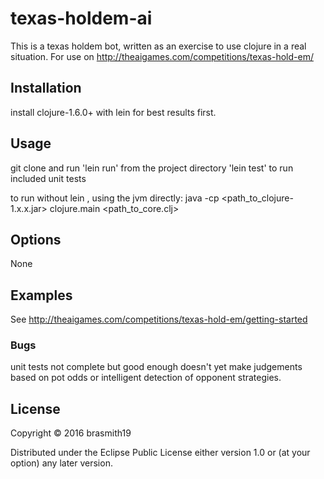 # texas-holdem-ai

This is a texas holdem bot, written as an exercise to use clojure in a real situation.
For use on http://theaigames.com/competitions/texas-hold-em/

## Installation

install clojure-1.6.0+ with lein for best results first.

## Usage

git clone <URL> and run 'lein run' from the project directory
'lein test' to run included unit tests

to run without lein , using the jvm directly:
java -cp <path_to_clojure-1.x.x.jar> clojure.main <path_to_core.clj>

## Options

None

## Examples

See http://theaigames.com/competitions/texas-hold-em/getting-started

### Bugs

unit tests not complete but good enough
doesn't yet make judgements based on pot odds or intelligent detection of
opponent strategies.

## License

Copyright © 2016 brasmith19

Distributed under the Eclipse Public License either version 1.0 or (at
your option) any later version.
